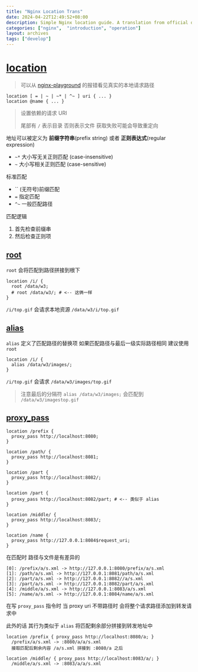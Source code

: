 ```yaml
---
title: "Nginx Location Trans"
date: 2024-04-22T12:49:52+08:00
description: Simple Nginx location guide. A translation from official docs
categories: ["nginx",  "introduction", "operation"]
layout: archives
tags: ["develop"]
---
```


# [location][location]

> 可以从 [nginx-playground][playground] 的报错看见真实的本地请求路径

```nginx
location [ = | ~ | ~* | ^~ ] uri { ... }
location @name { ... }
```

> 设置依赖的请求 URI
>
> 尾部有 `/` 表示目录 否则表示文件 获取失败可能会导致重定向

地址可以被定义为 **前缀字符串**(prefix string) 或者 **正则表达式**(regular expression)
- `~*` 大小写无关正则匹配 (case-insensitive)
- `~` 大小写相关正则匹配 (case-sensitive)

标准匹配
- `` (无符号)前缀匹配
- `=` 指定匹配
- `^~` 一般匹配路径

匹配逻辑
1. 首先检查前缀串
2. 然后检查正则项


## [root][root]

`root` 会将匹配到路径拼接到根下

```nginx
location /i/ {
  root /data/w3;
  # root /data/w3/; # <-- 这俩一样
}
```

`/i/top.gif` 会请求本地资源 `/data/w3/i/top.gif`

## [alias][alias]

`alias` 定义了匹配路径的替换项 如果匹配路径与最后一级实际路径相同 建议使用 `root`

```nginx
location /i/ {
  alias /data/w3/images/;
}
```

`/i/top.gif` 会请求 `/data/w3/images/top.gif`

> 注意最后的分隔符 `alias /data/w3/images;` 会匹配到 `/data/w3/imagestop.gif`

## [proxy_pass][proxy_pass]

```nginx
location /prefix {
  proxy_pass http://localhost:8080;
}

location /path/ {
  proxy_pass http://localhost:8081;
}

location /part {
  proxy_pass http://localhost:8082/;
}

location /part {
  proxy_pass http://localhost:8082/part; # <-- 类似于 alias
}

location /middle/ {
  proxy_pass http://localhost:8083/;
}

location /name {
  proxy_pass http://127.0.0.1:8084$request_uri;
}
```

在匹配时 路径与文件是有差异的

```
[0]: /prefix/a/s.xml -> http://127.0.0.1:8080/prefix/a/s.xml
[1]: /path/a/s.xml -> http://127.0.0.1:8081/path/a/s.xml
[2]: /part/a/s.xml -> http://127.0.0.1:8082//a/s.xml
[3]: /part/a/s.xml -> http://127.0.0.1:8082/part/a/s.xml
[4]: /middle/a/s.xml -> http://127.0.0.1:8083/a/s.xml
[5]: /name/a/s.xml -> http://127.0.0.1:8084/name/a/s.xml
```

在写 `proxy_pass` 指令时 当 proxy uri 不带路径时 会将整个请求路径添加到转发请求中

此外的话 其行为类似于 `alias` 将匹配剩余部分拼接到转发地址中

```
location /prefix { proxy_pass http://localhost:8080/a; }
  /prefix/a/s.xml -> :8080/a/a/s.xml
  接取匹配后剩余内容 /a/s.xml 拼接到 :8080/a 之后

location /middle/ { proxy_pass http://localhost:8083/a/; }
  /middle/a/s.xml -> :8083/a/a/s.xml
```

[location]: https://nginx.org/en/docs/http/ngx_http_core_module.html#location
[location-examples]: https://www.digitalocean.com/community/tutorials/nginx-location-directive
[location-zh]: https://zhuanlan.zhihu.com/p/130819099
[root]: https://nginx.org/en/docs/http/ngx_http_core_module.html#root
[alias]: https://nginx.org/en/docs/http/ngx_http_core_module.html#alias
[playground]: https://nginx-playground.wizardzines.com/
[proxy_pass]: https://nginx.org/en/docs/http/ngx_http_proxy_module.html#proxy_pass